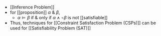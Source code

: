 - [[Inference Problem]]
- for [[proposition]] $\alpha$ & $\beta$, 
	- $\alpha \vDash \beta$ if & only if $\alpha \land \neg \beta$ is not [[satisfiable]]
- Thus, techniques for [[Constraint Satisfaction Problem (CSPs)]] can be used for [[Satisfiability Problem (SAT)]] 